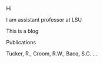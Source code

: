 Hi

I am assistant professor at LSU

This is a blog

Publications

Tucker, R., Croom, R.W., Bacq, S.C. ...
